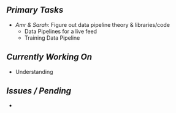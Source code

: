 ## *Primary Tasks*
- *Amr & Sarah*: Figure out data pipeline theory & libraries/code
  - Data Pipelines for a live feed
  - Training Data Pipeline
## *Currently Working On*
- Understanding
## *Issues / Pending*
- 
